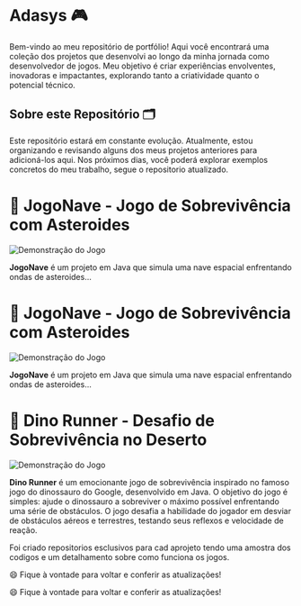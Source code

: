# Adasys 🎮
Bem-vindo ao meu repositório de portfólio! Aqui você encontrará uma coleção dos projetos que desenvolvi ao longo da minha jornada como desenvolvedor de jogos. Meu objetivo é criar experiências envolventes, inovadoras e impactantes, explorando tanto a criatividade quanto o potencial técnico.

## Sobre este Repositório 🗂️

Este repositório estará em constante evolução. Atualmente, estou organizando e revisando alguns dos meus projetos anteriores para adicioná-los aqui. Nos próximos dias, você poderá explorar exemplos concretos do meu trabalho, segue o repositorio atualizado.

# 🚀 JogoNave - Jogo de Sobrevivência com Asteroides

![Demonstração do Jogo](Gif/Dino.gif)

**JogoNave** é um projeto em Java que simula uma nave espacial enfrentando ondas de asteroides...


# 🚀 JogoNave - Jogo de Sobrevivência com Asteroides

![Demonstração do Jogo](Gif/Nave2.gif)

**JogoNave** é um projeto em Java que simula uma nave espacial enfrentando ondas de asteroides...



# 🌟 Dino Runner - Desafio de Sobrevivência no Deserto

![Demonstração do Jogo](Gif/Dino.gif)


**Dino Runner** é um emocionante jogo de sobrevivência inspirado no famoso jogo do dinossauro do Google, desenvolvido em Java. O objetivo do jogo é simples: ajude o dinossauro a sobreviver o máximo possível enfrentando uma série de obstáculos. O jogo desafia a habilidade do jogador em desviar de obstáculos aéreos e terrestres, testando seus reflexos e velocidade de reação.

Foi criado repositorios esclusivos para cad aprojeto tendo uma amostra dos codigos e um detalhamento sobre como funciona os jogos.

😄 Fique à vontade para voltar e conferir as atualizações!



😄 Fique à vontade para voltar e conferir as atualizações!
